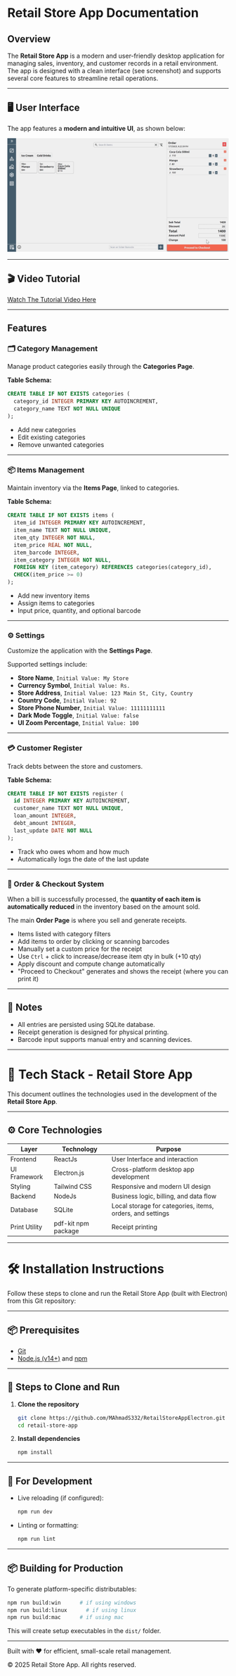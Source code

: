 # Retail Store App Documentation

## Overview

The **Retail Store App** is a modern and user-friendly desktop application for managing sales, inventory, and customer records in a retail environment. The app is designed with a clean interface (see screenshot) and supports several core features to streamline retail operations.

---

## 🖥️ User Interface

The app features a **modern and intuitive UI**, as shown below:

![UI Image](./appui.png)

---

## 🎬 Video Tutorial

[Watch The Tutorial Video Here](https://youtu.be/eF3vHyE7dbY)

---

## Features

### 🗂️ Category Management

Manage product categories easily through the **Categories Page**.

**Table Schema:**
```sql
CREATE TABLE IF NOT EXISTS categories (
  category_id INTEGER PRIMARY KEY AUTOINCREMENT,
  category_name TEXT NOT NULL UNIQUE
);
```

- Add new categories
- Edit existing categories
- Remove unwanted categories

---

### 📦 Items Management

Maintain inventory via the **Items Page**, linked to categories.

**Table Schema:**
```sql
CREATE TABLE IF NOT EXISTS items (
  item_id INTEGER PRIMARY KEY AUTOINCREMENT,
  item_name TEXT NOT NULL UNIQUE,
  item_qty INTEGER NOT NULL,
  item_price REAL NOT NULL,
  item_barcode INTEGER,
  item_category INTEGER NOT NULL,
  FOREIGN KEY (item_category) REFERENCES categories(category_id),
  CHECK(item_price >= 0)
);
```

- Add new inventory items
- Assign items to categories
- Input price, quantity, and optional barcode

---

### ⚙️ Settings

Customize the application with the **Settings Page**.

Supported settings include:

- **Store Name**, ```Initial Value: My Store```
- **Currency Symbol**, ```Initial Value: Rs.```
- **Store Address**, ```Initial Value: 123 Main St, City, Country```
- **Country Code**, ```Initial Value: 92```
- **Store Phone Number**, ```Initial Value: 11111111111```
- **Dark Mode Toggle**, ```Initial Value: false```
- **UI Zoom Percentage**, ```Initial Value: 100```

---

### 💳 Customer Register

Track debts between the store and customers.

**Table Schema:**
```sql
CREATE TABLE IF NOT EXISTS register (
  id INTEGER PRIMARY KEY AUTOINCREMENT,
  customer_name TEXT NOT NULL UNIQUE,
  loan_amount INTEGER,
  debt_amount INTEGER,
  last_update DATE NOT NULL
);
```

- Track who owes whom and how much
- Automatically logs the date of the last update

---

### 🧾 Order & Checkout System

When a bill is successfully processed, the **quantity of each item is automatically reduced** in the inventory based on the amount sold.


The main **Order Page** is where you sell and generate receipts.

- Items listed with category filters
- Add items to order by clicking or scanning barcodes
- Manually set a custom price for the receipt
- Use `Ctrl` + click to increase/decrease item qty in bulk (+10 qty)
- Apply discount and compute change automatically
- "Proceed to Checkout" generates and shows the receipt (where you can print it)

---

## 📌 Notes

- All entries are persisted using SQLite database.
- Receipt generation is designed for physical printing.
- Barcode input supports manual entry and scanning devices.

---

# 🧰 Tech Stack - Retail Store App

This document outlines the technologies used in the development of the **Retail Store App**.

---

## ⚙️ Core Technologies

| Layer          | Technology     | Purpose                                  |
|----------------|----------------|------------------------------------------|
| Frontend       | ReactJs  | User Interface and interaction           |
| UI Framework   | Electron.js    | Cross-platform desktop app development   |
| Styling        | Tailwind CSS     | Responsive and modern UI design          |
| Backend        | NodeJs     | Business logic, billing, and data flow   |
| Database       | SQLite         | Local storage for categories, items, orders, and settings |
| Print Utility  | pdf-kit npm package | Receipt printing                         |

---

# 🛠️ Installation Instructions

Follow these steps to clone and run the Retail Store App (built with Electron) from this Git repository:

---

## 📦 Prerequisites

- [Git](https://git-scm.com/)
- [Node.js (v14+)](https://nodejs.org/) and [npm](https://www.npmjs.com/)

---

## 🚀 Steps to Clone and Run

1. **Clone the repository**
   ```bash
   git clone https://github.com/MAhmadS332/RetailStoreAppElectron.git
   cd retail-store-app
   ```

2. **Install dependencies**
   ```bash
   npm install
   ```

---

## 🧪 For Development

- Live reloading (if configured):
  ```bash
  npm run dev
  ```

- Linting or formatting:
  ```bash
  npm run lint
  ```

---

## 📦 Building for Production

To generate platform-specific distributables:

```bash
npm run build:win      # if using windows
npm run build:linux      # if using linux
npm run build:mac      # if using mac
```

This will create setup executables in the `dist/` folder.

---

Built with ❤️ for efficient, small-scale retail management.

© 2025 Retail Store App. All rights reserved.
